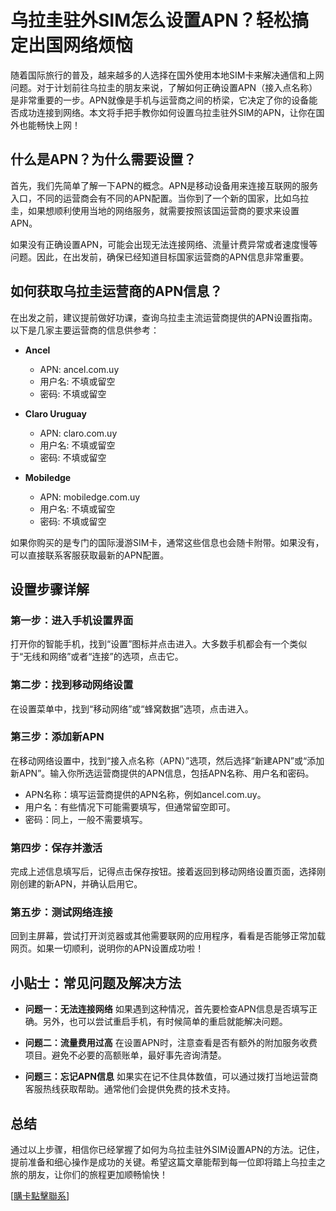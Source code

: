 # 乌拉圭驻外SIM怎么设置APN？轻松搞定出国网络烦恼

随着国际旅行的普及，越来越多的人选择在国外使用本地SIM卡来解决通信和上网问题。对于计划前往乌拉圭的朋友来说，了解如何正确设置APN（接入点名称）是非常重要的一步。APN就像是手机与运营商之间的桥梁，它决定了你的设备能否成功连接到网络。本文将手把手教你如何设置乌拉圭驻外SIM的APN，让你在国外也能畅快上网！

## 什么是APN？为什么需要设置？

首先，我们先简单了解一下APN的概念。APN是移动设备用来连接互联网的服务入口，不同的运营商会有不同的APN配置。当你到了一个新的国家，比如乌拉圭，如果想顺利使用当地的网络服务，就需要按照该国运营商的要求来设置APN。

如果没有正确设置APN，可能会出现无法连接网络、流量计费异常或者速度慢等问题。因此，在出发前，确保已经知道目标国家运营商的APN信息非常重要。

## 如何获取乌拉圭运营商的APN信息？

在出发之前，建议提前做好功课，查询乌拉圭主流运营商提供的APN设置指南。以下是几家主要运营商的信息供参考：

- **Ancel**  
  - APN: ancel.com.uy  
  - 用户名: 不填或留空  
  - 密码: 不填或留空  

- **Claro Uruguay**  
  - APN: claro.com.uy  
  - 用户名: 不填或留空  
  - 密码: 不填或留空  

- **Mobiledge**  
  - APN: mobiledge.com.uy  
  - 用户名: 不填或留空  
  - 密码: 不填或留空  

如果你购买的是专门的国际漫游SIM卡，通常这些信息也会随卡附带。如果没有，可以直接联系客服获取最新的APN配置。

## 设置步骤详解

### 第一步：进入手机设置界面
打开你的智能手机，找到“设置”图标并点击进入。大多数手机都会有一个类似于“无线和网络”或者“连接”的选项，点击它。

### 第二步：找到移动网络设置
在设置菜单中，找到“移动网络”或“蜂窝数据”选项，点击进入。

### 第三步：添加新APN
在移动网络设置中，找到“接入点名称（APN）”选项，然后选择“新建APN”或“添加新APN”。输入你所选运营商提供的APN信息，包括APN名称、用户名和密码。

- APN名称：填写运营商提供的APN名称，例如ancel.com.uy。
- 用户名：有些情况下可能需要填写，但通常留空即可。
- 密码：同上，一般不需要填写。

### 第四步：保存并激活
完成上述信息填写后，记得点击保存按钮。接着返回到移动网络设置页面，选择刚刚创建的新APN，并确认启用它。

### 第五步：测试网络连接
回到主屏幕，尝试打开浏览器或其他需要联网的应用程序，看看是否能够正常加载网页。如果一切顺利，说明你的APN设置成功啦！

## 小贴士：常见问题及解决方法

- **问题一：无法连接网络**
  如果遇到这种情况，首先要检查APN信息是否填写正确。另外，也可以尝试重启手机，有时候简单的重启就能解决问题。

- **问题二：流量费用过高**
  在设置APN时，注意查看是否有额外的附加服务收费项目。避免不必要的高额账单，最好事先咨询清楚。

- **问题三：忘记APN信息**
  如果实在记不住具体数值，可以通过拨打当地运营商客服热线获取帮助。通常他们会提供免费的技术支持。

## 总结

通过以上步骤，相信你已经掌握了如何为乌拉圭驻外SIM设置APN的方法。记住，提前准备和细心操作是成功的关键。希望这篇文章能帮到每一位即将踏上乌拉圭之旅的朋友，让你们的旅程更加顺畅愉快！

[[購卡點擊聯系](https://t.me/s/SXDXQF)]